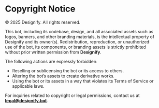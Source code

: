 # Copyright Notice

© 2025 Designify. All rights reserved.

This bot, including its codebase, design, and all associated assets such as logos, banners, and other branding materials, is the intellectual property of Designify and its owner(s). Redistribution, reproduction, or unauthorized use of the bot, its components, or branding assets is strictly prohibited without prior written permission from **Designify**.

The following actions are expressly forbidden:
- Reselling or sublicensing the bot or its access to others.
- Altering the bot’s assets to create derivative works.
- Using the bot or its assets in a way that violates its Terms of Service or applicable laws.

For inquiries related to copyright or legal permissions, contact us at [**legal@designify.bot**](mailto:legal@designify.bot).
